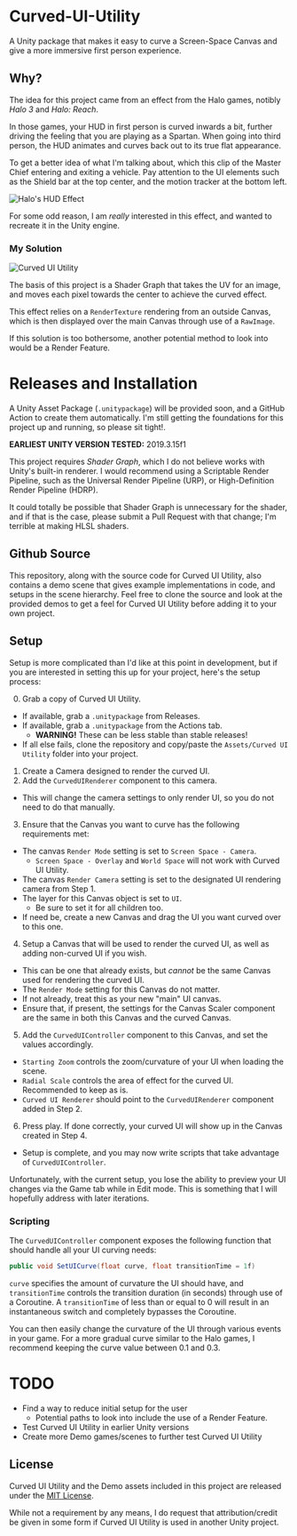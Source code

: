 # Curved-UI-Utility
A Unity package that makes it easy to curve a Screen-Space Canvas and give a more immersive first person experience.

## Why?
The idea for this project came from an effect from the Halo games, notibly *Halo 3* and *Halo: Reach*.

In those games, your HUD in first person is curved inwards a bit, further driving the feeling that you are playing as a Spartan. When going into third person, the HUD animates and curves back out to its true flat appearance.

To get a better idea of what I'm talking about, which this clip of the Master Chief entering and exiting a vehicle. Pay attention to the UI elements such as the Shield bar at the top center, and the motion tracker at the bottom left.

![Halo's HUD Effect](https://i.imgur.com/0prewAj.gif)

For some odd reason, I am *really* interested in this effect, and wanted to recreate it in the Unity engine.

### My Solution
![Curved UI Utility](https://i.imgur.com/UuftlAc.gif)

The basis of this project is a Shader Graph that takes the UV for an image, and moves each pixel towards the center to achieve the curved effect.

This effect relies on a `RenderTexture` rendering from an outside Canvas, which is then displayed over the main Canvas through use of a `RawImage`.

If this solution is too bothersome, another potential method to look into would be a Render Feature. 

# Releases and Installation
A Unity Asset Package (`.unitypackage`) will be provided soon, and a GitHub Action to create them automatically. I'm still getting the foundations for this project up and running, so please sit tight!.

**EARLIEST UNITY VERSION TESTED:** 2019.3.15f1

This project requires *Shader Graph*, which I do not believe works with Unity's built-in renderer. I would recommend using a Scriptable Render Pipeline, such as the Universal Render Pipeline (URP), or High-Definition Render Pipeline (HDRP).

It could totally be possible that Shader Graph is unnecessary for the shader, and if that is the case, please submit a Pull Request with that change; I'm terrible at making HLSL shaders.

## Github Source
This repository, along with the source code for Curved UI Utility, also contains a demo scene that gives example implementations in code, and setups in the scene hierarchy. Feel free to clone the source and look at the provided demos to get a feel for Curved UI Utility before adding it to your own project.

## Setup
Setup is more complicated than I'd like at this point in development, but if you are interested in setting this up for your project, here's the setup process:

0. Grab a copy of Curved UI Utility.
  - If available, grab a `.unitypackage` from Releases.
  - If available, grab a `.unitypackage` from the Actions tab.
    - **WARNING!** These can be less stable than stable releases!
  - If all else fails, clone the repository and copy/paste the `Assets/Curved UI Utility` folder into your project.
1. Create a Camera designed to render the curved UI.
2. Add the `CurvedUIRenderer` component to this camera.
  - This will change the camera settings to only render UI, so you do not need to do that manually.
3. Ensure that the Canvas you want to curve has the following requirements met:
  - The canvas `Render Mode` setting is set to `Screen Space - Camera`.
    - `Screen Space - Overlay` and `World Space` will not work with Curved UI Utility.
  - The canvas `Render Camera` setting is set to the designated UI rendering camera from Step 1.
  - The layer for this Canvas object is set to `UI`.
    - Be sure to set it for all children too.
  - If need be, create a new Canvas and drag the UI you want curved over to this one.
4. Setup a Canvas that will be used to render the curved UI, as well as adding non-curved UI if you wish.
  - This can be one that already exists, but *cannot* be the same Canvas used for rendering the curved UI.
  - The `Render Mode` setting for this Canvas do not matter.
  - If not already, treat this as your new "main" UI canvas.
  - Ensure that, if present, the settings for the Canvas Scaler component are the same in both this Canvas and the curved Canvas.
5. Add the `CurvedUIController` component to this Canvas, and set the values accordingly.
  - `Starting Zoom` controls the zoom/curvature of your UI when loading the scene.
  - `Radial Scale` controls the area of effect for the curved UI. Recommended to keep as is.
  - `Curved UI Renderer` should point to the `CurvedUIRenderer` component added in Step 2.
6. Press play. If done correctly, your curved UI will show up in the Canvas created in Step 4.
  - Setup is complete, and you may now write scripts that take advantage of `CurvedUIController`.

Unfortunately, with the current setup, you lose the ability to preview your UI changes via the Game tab while in Edit mode. This is something that I will hopefully address with later iterations.

### Scripting
The `CurvedUIController` component exposes the following function that should handle all your UI curving needs:

```cs
public void SetUICurve(float curve, float transitionTime = 1f)
```

`curve` specifies the amount of curvature the UI should have, and `transitionTime` controls the transition duration (in seconds) through use of a Coroutine. A `transitionTime` of less than or equal to 0 will result in an instantaneous switch and completely bypasses the Coroutine.

You can then easily change the curvature of the UI through various events in your game. For a more gradual curve similar to the Halo games, I recommend keeping the curve value between 0.1 and 0.3.

# TODO
- Find a way to reduce initial setup for the user
  - Potential paths to look into include the use of a Render Feature.
- Test Curved UI Utility in earlier Unity versions
- Create more Demo games/scenes to further test Curved UI Utility

## License
Curved UI Utility and the Demo assets included in this project are released under the [MIT License](https://github.com/Caeden117/Curved-UI-Utility/blob/master/LICENSE).

While not a requirement by any means, I do request that attribution/credit be given in some form if Curved UI Utility is used in another Unity project.